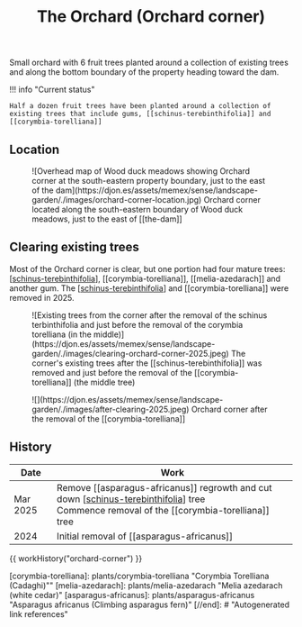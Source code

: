 ﻿---
tags:
- gardens
- sense
- landscape
title: The Orchard (Orchard corner)
type: zone
---
Small orchard with 6 fruit trees planted around a collection of existing trees and along the bottom boundary of the property heading toward the dam.

!!! info "Current status"

    Half a dozen fruit trees have been planted around a collection of existing trees that include gums, [[schinus-terebinthifolia]] and [[corymbia-torelliana]]


## Location 

<figure markdown>
![Overhead map of Wood duck meadows showing Orchard corner at the south-eastern property boundary, just to the east of the dam](https://djon.es/assets/memex/sense/landscape-garden/./images/orchard-corner-location.jpg)
<caption>Orchard corner located along the south-eastern boundary of Wood duck meadows, just to the east of [[the-dam]]</caption>
</figure>

## Clearing existing trees

Most of the Orchard corner is clear, but one portion had four mature trees: [[schinus-terebinthifolia]], [[corymbia-torelliana]], [[melia-azedarach]] and another gum. The [[schinus-terebinthifolia]] and [[corymbia-torelliana]] were removed in 2025.

<figure markdown>
![Existing trees from the corner after the removal of the schinus terbinthifolia and just before the removal of the corymbia torelliana (in the middle)](https://djon.es/assets/memex/sense/landscape-garden/./images/clearing-orchard-corner-2025.jpeg)
<caption>The corner's existing trees after the [[schinus-terebinthifolia]] was removed and just before the removal of the [[corymbia-torelliana]] (the middle tree)</caption>
</figure>

<figure markdown>
![](https://djon.es/assets/memex/sense/landscape-garden/./images/after-clearing-2025.jpeg)
<caption>Orchard corner after the removal of the [[corymbia-torelliana]]</caption>
</figure>

## History

| Date | Work |
| --- | --- |
| Mar 2025 | Remove [[asparagus-africanus]] regrowth and cut down [[schinus-terebinthifolia]] tree<br />Commence removal of the  [[corymbia-torelliana]] tree |
| 2024 | Initial removal of [[asparagus-africanus]] |

{{ workHistory("orchard-corner") }}

[//begin]: # "Autogenerated link references for markdown compatibility"
[schinus-terebinthifolia]: plants/schinus-terebinthifolia "Schinus Terebinthifolia (Brazilian pepper tree)"
[corymbia-torelliana]: plants/corymbia-torelliana "Corymbia Torelliana (Cadaghi)""
[melia-azedarach]: plants/melia-azedarach "Melia azedarach (white cedar)"
[asparagus-africanus]: plants/asparagus-africanus "Asparagus africanus (Climbing asparagus fern)"
[//end]: # "Autogenerated link references"